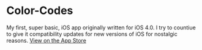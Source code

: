 Color-Codes
===========

My first, super basic, iOS app originally written for iOS 4.0. I try to countiue to give it compatibility updates for new versions of iOS for nostalgic reasons. [View on the App Store](https://itunes.apple.com/us/app/color-codes/id455003501?ls=1&mt=8)

